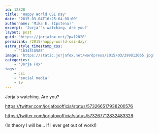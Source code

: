 ```yaml
---
id: 12820
title: 'Happy World CSI Day'
date: '2015-03-04T16:25:04-08:00'
authorname: 'Mika E. (Ipstenu)'
excerpt: 'Jorja''s watching. Are you?'
layout: post
guid: 'https://jorjafox.net/?p=12820'
permalink: /2015/happy-world-csi-day/
astra_style_timestamp_css:
    - '1634318585'
image: 'https://static.jorjafox.net/wordpress/2015/03/299812065.jpg'
categories:
    - 'Jorja Fox'
tags:
    - csi
    - 'social media'
    - tv
---
```


Jorja's watching. Are you?
<!-- more -->

https://twitter.com/jorjafoxofficia/status/573266517938200576

https://twitter.com/jorjafoxofficia/status/573267712832483328

(In theory I will be... If I ever get out of work!)
